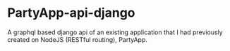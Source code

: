 # PartyApp-api-django
 A graphql based django api of an existing application that I had previously created on NodeJS (RESTful routing), PartyApp.
